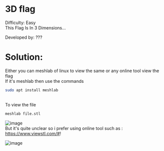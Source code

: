 # 3D flag
Difficulty:   Easy<br>
This Flag Is In 3 Dimensions...

Developed by: ???
# Solution:
Either you can meshlab of linux to view the same or any online tool view the flag 
<br> If it's meshlab then use the commands
```bash
sudo apt install meshlab
```
<br> To view the file
```bash
meshlab file.stl
```

![image](https://github.com/LAVANYA-PIDIKITI/PECAN-_Practice-challenges/assets/98797256/07ff905c-1289-4be0-82c1-16c67e4e6c8a) <br>
But it's quite unclear so i prefer using online tool such as : https://www.viewstl.com/#! <br>

![image](https://github.com/LAVANYA-PIDIKITI/PECAN-_Practice-challenges/assets/98797256/985af677-9ae9-4472-b3fc-ec368a390781)

